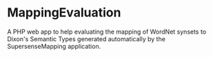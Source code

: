 MappingEvaluation
=================

A PHP web app to help evaluating the mapping of WordNet synsets to Dixon's Semantic Types generated automatically by the SupersenseMapping application.
